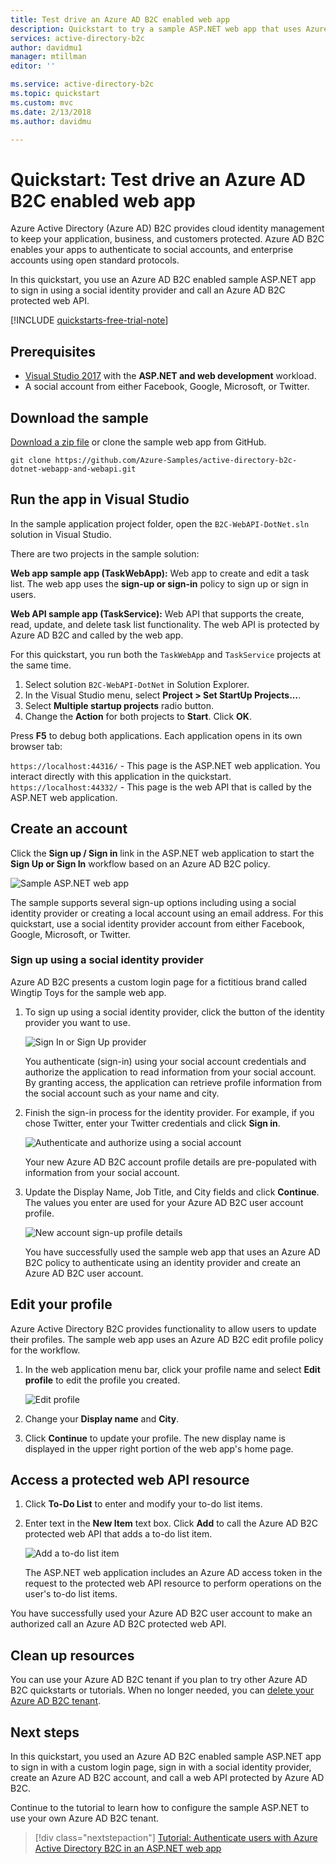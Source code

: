 ```yaml
---
title: Test drive an Azure AD B2C enabled web app
description: Quickstart to try a sample ASP.NET web app that uses Azure Active Directory B2C to provide user login.
services: active-directory-b2c
author: davidmu1
manager: mtillman
editor: ''

ms.service: active-directory-b2c
ms.topic: quickstart
ms.custom: mvc
ms.date: 2/13/2018
ms.author: davidmu

---
```

# Quickstart: Test drive an Azure AD B2C enabled web app

Azure Active Directory (Azure AD) B2C provides cloud identity management to keep your application, business, and customers protected. Azure AD B2C enables your apps to authenticate to social accounts, and enterprise accounts using open standard protocols.

In this quickstart, you use an Azure AD B2C enabled sample ASP.NET app to sign in using a social identity provider and call an Azure AD B2C protected web API.

[!INCLUDE [quickstarts-free-trial-note](../../includes/quickstarts-free-trial-note.md)]

## Prerequisites

* [Visual Studio 2017](https://www.visualstudio.com/downloads/) with the **ASP.NET and web development** workload. 
* A social account from either Facebook, Google, Microsoft, or Twitter.

## Download the sample

[Download a zip file](https://github.com/Azure-Samples/active-directory-b2c-dotnet-webapp-and-webapi/archive/master.zip) or clone the sample web app from GitHub.

```
git clone https://github.com/Azure-Samples/active-directory-b2c-dotnet-webapp-and-webapi.git
```

## Run the app in Visual Studio

In the sample application project folder, open the `B2C-WebAPI-DotNet.sln` solution in Visual Studio.

There are two projects in the sample solution:

**Web app sample app (TaskWebApp):** Web app to create and edit a task list. The web app uses the **sign-up or sign-in** policy to sign up or sign in users.

**Web API sample app (TaskService):** Web API that supports the create, read, update, and delete task list functionality. The web API is protected by Azure AD B2C and called by the web app.

For this quickstart, you run both the `TaskWebApp` and `TaskService` projects at the same time. 

1. Select solution `B2C-WebAPI-DotNet` in Solution Explorer.
2. In the Visual Studio menu, select **Project > Set StartUp Projects...**. 
3. Select **Multiple startup projects** radio button.
4. Change the **Action** for both projects to **Start**. Click **OK**.

Press **F5** to debug both applications. Each application opens in its own browser tab:

`https://localhost:44316/` - This page is the ASP.NET web application. You interact directly with this application in the quickstart.
`https://localhost:44332/` - This page is the web API that is called by the ASP.NET web application.

## Create an account

Click the **Sign up / Sign in** link in the ASP.NET web application to start the **Sign Up or Sign In** workflow based on an Azure AD B2C policy.

![Sample ASP.NET web app](media/active-directory-b2c-quickstarts-web-app/web-app-sign-in.png)

The sample supports several sign-up options including using a social identity provider or creating a local account using an email address. For this quickstart, use a social identity provider account from either Facebook, Google, Microsoft, or Twitter. 

### Sign up using a social identity provider

Azure AD B2C presents a custom login page for a fictitious brand called Wingtip Toys for the sample web app. 

1. To sign up using a social identity provider, click the button of the identity provider you want to use.

    ![Sign In or Sign Up provider](media/active-directory-b2c-quickstarts-web-app/sign-in-or-sign-up-web.png)

    You authenticate (sign-in) using your social account credentials and authorize the application to read information from your social account. By granting access, the application can retrieve profile information from the social account such as your name and city. 

2. Finish the sign-in process for the identity provider. For example, if you chose Twitter, enter your Twitter credentials and click **Sign in**.

    ![Authenticate and authorize using a social account](media/active-directory-b2c-quickstarts-web-app/twitter-authenticate-authorize-web.png)

    Your new Azure AD B2C account profile details are pre-populated with information from your social account.

3. Update the Display Name, Job Title, and City fields and click **Continue**.  The values you enter are used for your Azure AD B2C user account profile.

    ![New account sign-up profile details](media/active-directory-b2c-quickstarts-web-app/new-account-sign-up-profile-details-web.png)

    You have successfully used the sample web app that uses an Azure AD B2C policy to authenticate using an identity provider and create an Azure AD B2C user account. 

## Edit your profile

Azure Active Directory B2C provides functionality to allow users to update their profiles. The sample web app uses an Azure AD B2C edit profile policy for the workflow. 

1. In the web application menu bar, click your profile name and select **Edit profile** to edit the profile you created.

    ![Edit profile](media/active-directory-b2c-quickstarts-web-app/edit-profile-web.png)

2. Change your **Display name** and **City**.  
3. Click **Continue** to update your profile. The new display name is displayed in the upper right portion of the web app's home page.

## Access a protected web API resource

1. Click **To-Do List** to enter and modify your to-do list items. 

2. Enter text in the **New Item** text box. Click **Add** to call the Azure AD B2C protected web API that adds a to-do list item.

    ![Add a to-do list item](media/active-directory-b2c-quickstarts-web-app/add-todo-item-web.png)

    The ASP.NET web application includes an Azure AD access token in the request to the protected web API resource to perform operations on the user's to-do list items.

You have successfully used your Azure AD B2C user account to make an authorized call an Azure AD B2C protected web API.

## Clean up resources

You can use your Azure AD B2C tenant if you plan to try other Azure AD B2C quickstarts or tutorials. When no longer needed, you can [delete your Azure AD B2C tenant](active-directory-b2c-faqs.md#how-do-i-delete-my-azure-ad-b2c-tenant).

## Next steps

In this quickstart, you used an Azure AD B2C enabled sample ASP.NET app to sign in with a custom login page, sign in with a social identity provider, create an Azure AD B2C account, and call a web API protected by Azure AD B2C. 

Continue to the tutorial to learn how to configure the sample ASP.NET to use your own Azure AD B2C tenant.

> [!div class="nextstepaction"]
> [Tutorial: Authenticate users with Azure Active Directory B2C in an ASP.NET web app](active-directory-b2c-tutorials-web-app.md)